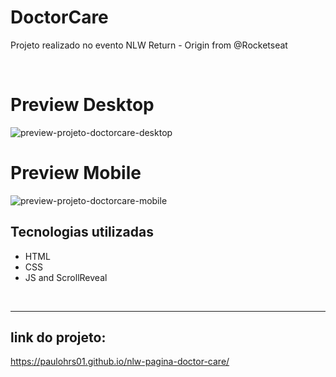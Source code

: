 # DoctorCare 
Projeto realizado no evento NLW Return - Origin from @Rocketseat

<br>

# Preview Desktop

<img src="./readme-file/projeto-doctorcare.gif" alt="preview-projeto-doctorcare-desktop"/>

<br>

# Preview Mobile
<img src="./readme-file/projeto-doctorcare-mobile.gif" alt="preview-projeto-doctorcare-mobile"/>

<br>

## Tecnologias utilizadas
- HTML
- CSS
- JS and ScrollReveal


<br>

---
## link do projeto:

https://paulohrs01.github.io/nlw-pagina-doctor-care/

